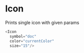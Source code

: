 # Icon

Prints single icon with given params

```js static
<Icon
  symbol="doc"
  color="currentColor"
  size="15"/>
```
